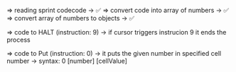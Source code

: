 => reading sprint codecode -> ✅
=> convert code into array of numbers -> ✅
=> convert array of numbers to objects -> ✅

=> code to HALT (instruction: 9)
-> if cursor triggers instrucion 9 it ends the process

=> code to Put (instruction: 0)
-> it puts the given number in specified cell number
-> syntax: 0 [number] [cellValue]
